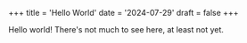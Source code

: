 +++
title = 'Hello World'
date = '2024-07-29'
draft = false
+++

Hello world! There's not much to see here, at least not yet.
